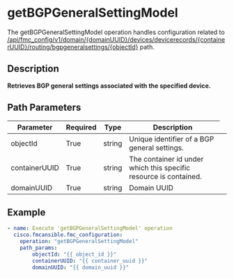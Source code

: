 # getBGPGeneralSettingModel

The getBGPGeneralSettingModel operation handles configuration related to [/api/fmc_config/v1/domain/{domainUUID}/devices/devicerecords/{containerUUID}/routing/bgpgeneralsettings/{objectId}](/paths//api/fmc_config/v1/domain/{domain_uuid}/devices/devicerecords/{container_uuid}/routing/bgpgeneralsettings/{object_id}.md) path.&nbsp;
## Description
**Retrieves BGP general settings associated with the specified device.**

## Path Parameters
| Parameter | Required | Type | Description |
| --------- | -------- | ---- | ----------- |
| objectId | True | string <td colspan=3> Unique identifier of a BGP general settings. |
| containerUUID | True | string <td colspan=3> The container id under which this specific resource is contained. |
| domainUUID | True | string <td colspan=3> Domain UUID |

## Example
```yaml
- name: Execute 'getBGPGeneralSettingModel' operation
  cisco.fmcansible.fmc_configuration:
    operation: "getBGPGeneralSettingModel"
    path_params:
        objectId: "{{ object_id }}"
        containerUUID: "{{ container_uuid }}"
        domainUUID: "{{ domain_uuid }}"

```